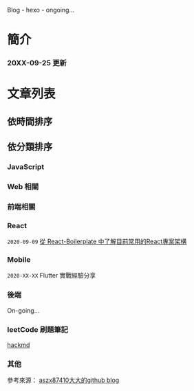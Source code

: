 Blog - hexo - ongoing...

# 簡介

### 20XX-09-25 更新

# 文章列表

## 依時間排序


## 依分類排序

### JavaScript

### Web 相關

### 前端相關

### React
`2020-09-09`  [從 React-Boilerplate 中了解目前常用的React專案架構](https://github.com/digleg/blog/issues/1)  

### Mobile
`2020-XX-XX`  Flutter 實戰經驗分享

### 後端
On-going...

### leetCode 刷題筆記
[hackmd](https://hackmd.io/CpM-UdH2TkWSaxD-fJMl3A)

### 其他



參考來源：
[aszx87410大大的github blog](https://github.com/aszx87410/blog)
